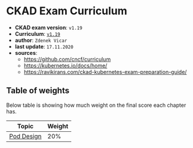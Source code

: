 # CKAD Exam Curriculum

- **CKAD exam version**: `v1.19`
- **Curriculum**: [`v1.19`](https://github.com/cncf/curriculum/blob/master/CKAD_Curriculum_V1.19.pdf)
- **author**: `Zdenek Vicar`
- **last update**: `17.11.2020`
- **sources**: 
    -   https://github.com/cncf/curriculum
    -   https://kubernetes.io/docs/home/
    -   https://ravikirans.com/ckad-kubernetes-exam-preparation-guide/
    <!-- -   https://www.oreilly.com/learning-paths/learning-path-certified/9781492061021/ -->
    <!-- -   https://github.com/Ameen-Alam/CKAD-exercises -->
    <!-- -   https://github.com/dgkanatsios/CKAD-exercises -->
    <!-- -   https://callistaenterprise.se/blogg/teknik/2020/04/30/CKAD-exam-preparation-tips/ -->



## Table of weights
Below table is showing how much weight on the final score each chapter has.

| Topic                                                | Weight |
|------------------------------------------------------|--------|
| [Pod Design](./pod-design.md)                        | 20%    |

<!-- | [Configuration](./configuration.md)                  | 18%    | -->
<!-- | [Observability](./observability.md)                  | 18%    | -->
<!-- | [Service & networking](./services-networking.md)     | 13%    | -->
<!-- | [Core Concepts](./core-concepts.md)                  | 13%    | -->
<!-- | [Multi-Container Pods](./multi-container-pods.md)    | 10%    | -->
<!-- | [State Persistence](./state-persistence.md)          |  8%    | -->
